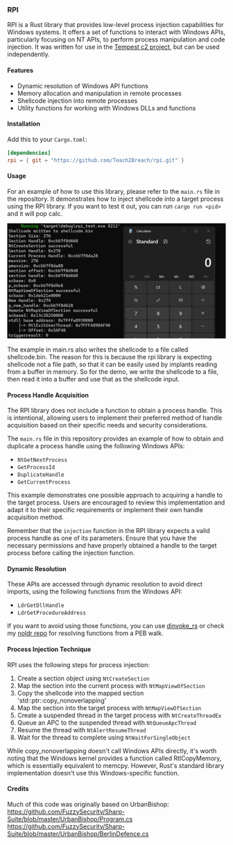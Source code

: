 ### RPI

RPI is a Rust library that provides low-level process injection capabilities for Windows systems. It offers a set of functions to interact with Windows APIs, particularly focusing on NT APIs, to perform process manipulation and code injection. It was written for use in the [Tempest c2 project](https://github.com/Teach2Breach/Tempest), but can be used independently.

#### Features

- Dynamic resolution of Windows API functions
- Memory allocation and manipulation in remote processes
- Shellcode injection into remote processes
- Utility functions for working with Windows DLLs and functions

#### Installation

Add this to your `Cargo.toml`:

```toml
[dependencies]
rpi = { git = "https://github.com/Teach2Breach/rpi.git" }
```

#### Usage

For an example of how to use this library, please refer to the `main.rs` file in the repository. It demonstrates how to inject shellcode into a target process using the RPI library. If you want to test it out, you can run `cargo run <pid>` and it will pop calc. 

![Process Injection Diagram](2024-10-04_14-33.png)

The example in main.rs also writes the shellcode to a file called shellcode.bin. The reason for this is because the rpi library is expecting shellcode not a file path, so that it can be easily used by implants reading from a buffer in memory. So for the demo, we write the shellcode to a file, then read it into a buffer and use that as the shellcode input.

#### Process Handle Acquisition

The RPI library does not include a function to obtain a process handle. This is intentional, allowing users to implement their preferred method of handle acquisition based on their specific needs and security considerations.

The `main.rs` file in this repository provides an example of how to obtain and duplicate a process handle using the following Windows APIs:

- `NtGetNextProcess`
- `GetProcessId`
- `DuplicateHandle`
- `GetCurrentProcess`

This example demonstrates one possible approach to acquiring a handle to the target process. Users are encouraged to review this implementation and adapt it to their specific requirements or implement their own handle acquisition method.

Remember that the `injection` function in the RPI library expects a valid process handle as one of its parameters. Ensure that you have the necessary permissions and have properly obtained a handle to the target process before calling the injection function.

#### Dynamic Resolution

These APIs are accessed through dynamic resolution to avoid direct imports, using the following functions from the Windows API:

- `LdrGetDllHandle`
- `LdrGetProcedureAddress`

If you want to avoid using those functions, you can use [dinvoke_rs](https://github.com/Kudaes/DInvoke_rs) or check my [noldr repo](https://github.com/Teach2Breach/noldr) for resolving functions from a PEB walk.

#### Process Injection Technique

RPI uses the following steps for process injection:

1. Create a section object using `NtCreateSection`
2. Map the section into the current process with `NtMapViewOfSection`
3. Copy the shellcode into the mapped section 'std::ptr::copy_nonoverlapping'
4. Map the section into the target process with `NtMapViewOfSection`
5. Create a suspended thread in the target process with `NtCreateThreadEx`
6. Queue an APC to the suspended thread with `NtQueueApcThread`
7. Resume the thread with `NtAlertResumeThread`
8. Wait for the thread to complete using `NtWaitForSingleObject`

While copy_nonoverlapping doesn't call Windows APIs directly, it's worth noting that the Windows kernel provides a function called RtlCopyMemory, which is essentially equivalent to memcpy. However, Rust's standard library implementation doesn't use this Windows-specific function.

#### Credits

Much of this code was originally based on UrbanBishop:<BR>
https://github.com/FuzzySecurity/Sharp-Suite/blob/master/UrbanBishop/Program.cs<BR>
https://github.com/FuzzySecurity/Sharp-Suite/blob/master/UrbanBishop/BerlinDefence.cs


